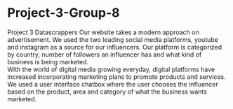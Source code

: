 # Project-3-Group-8
Project 3
Datascrappers 
Our website takes a modern approach on advertisement. 
We used the two leading social media platforms, youtube and instagram as a source for our influencers.
Our platform is categorized by country, number of followers an influencer has and what kind of business is being marketed.  
With the world of digital media growing everyday, digital platforms have increased incorporating marketing plans to promote products and services. 
We used a user interface chatbox where the user chooses the influencer based on the product, area and category of what the business wants marketed. 





